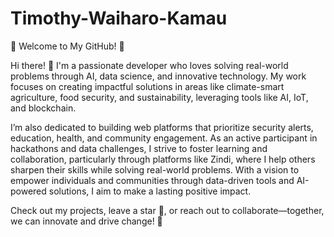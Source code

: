# Timothy-Waiharo-Kamau
🌟 Welcome to My GitHub! 🌟

Hi there! 👋 I'm a passionate developer who loves solving real-world problems through AI, data science, and innovative technology. My work focuses on creating impactful solutions in areas like climate-smart agriculture, food security, and sustainability, leveraging tools like AI, IoT, and blockchain. 

I’m also dedicated to building web platforms that prioritize security alerts, education, health, and community engagement. As an active participant in hackathons and data challenges, I strive to foster learning and collaboration, particularly through platforms like Zindi, where I help others sharpen their skills while solving real-world problems. With a vision to empower individuals and communities through data-driven tools and AI-powered solutions, I aim to make a lasting positive impact. 

Check out my projects, leave a star 🌟, or reach out to collaborate—together, we can innovate and drive change! 🚀
